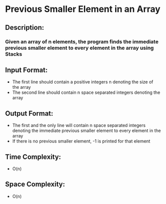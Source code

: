 # Previous Smaller Element in an Array
## Description:
### Given an array of n elements, the program finds the immediate previous smaller element to every element in the array using Stacks
## Input Format:
* The first line should contain a positive integers n denoting the size of the array
* The second line should contain n space separated integers denoting the array
## Output Format:
* The first and the only line will contain n space separated integers denoting the immediate previous smaller element to every element in the array
* If there is no previous smaller element, -1 is printed for that element
## Time Complexity: 
* O(n)
## Space Complexity: 
* O(n)